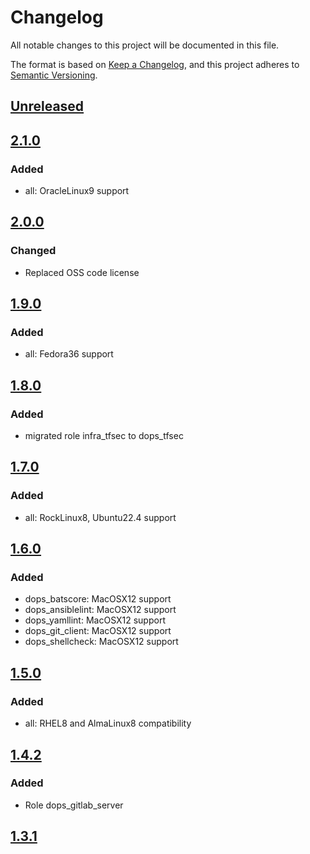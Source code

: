 # Changelog

All notable changes to this project will be documented in this file.

The format is based on [Keep a Changelog](https://keepachangelog.com/en/1.0.0/),
and this project adheres to [Semantic Versioning](https://semver.org/spec/v2.0.0.html).

## [Unreleased]

## [2.1.0]

### Added

- all: OracleLinux9 support

## [2.0.0]

### Changed

- Replaced OSS code license

## [1.9.0]

### Added

- all: Fedora36 support

## [1.8.0]

### Added

- migrated role infra_tfsec to dops_tfsec

## [1.7.0]

### Added

- all: RockLinux8, Ubuntu22.4 support

## [1.6.0]

### Added

- dops_batscore: MacOSX12 support
- dops_ansiblelint: MacOSX12 support
- dops_yamllint: MacOSX12 support
- dops_git_client: MacOSX12 support
- dops_shellcheck: MacOSX12 support

## [1.5.0]

### Added

- all: RHEL8 and AlmaLinux8 compatibility

## [1.4.2]

### Added

- Role dops_gitlab_server

## [1.3.1]

[Unreleased]: https://github.com/serdigital64/aplatform64/compare/2.1.0...HEAD
[2.1.0]: https://github.com/serdigital64/aplatform64/compare/2.0.0...2.1.0
[2.0.0]: https://github.com/serdigital64/aplatform64/compare/1.9.0...2.0.0
[1.9.0]: https://github.com/serdigital64/aplatform64/compare/1.8.0...1.9.0
[1.8.0]: https://github.com/serdigital64/aplatform64/compare/1.7.0...1.8.0
[1.7.0]: https://github.com/serdigital64/aplatform64/compare/1.6.0...1.7.0
[1.6.0]: https://github.com/serdigital64/aplatform64/compare/1.5.0...1.6.0
[1.5.0]: https://github.com/serdigital64/aplatform64/compare/1.4.2...1.5.0
[1.4.2]: https://github.com/serdigital64/aplatform64/compare/1.3.1...1.4.2
[1.3.1]: https://github.com/serdigital64/aplatform64/releases/tag/1.3.1
